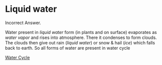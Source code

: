 # Liquid water

Incorrect Answer.

Water present in *liquid water* form (in plants and on surface) evaporates as *water vapor* and rises into atmosphere. There it condenses to form clouds. The clouds then give out rain (*liquid water*) or snow & hail (*ice*) which falls back to earth. So all forms of water are present in water cycle

[Water Cycle](../Water%20Cycle%20cbe53c93271c42a1ac223c0d4821c3e1.md)